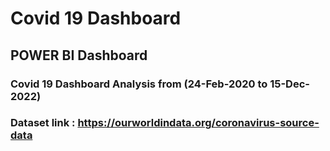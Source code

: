 # Covid 19 Dashboard 

## POWER BI Dashboard

### Covid 19 Dashboard Analysis from (24-Feb-2020 to 15-Dec-2022)

### Dataset link : https://ourworldindata.org/coronavirus-source-data